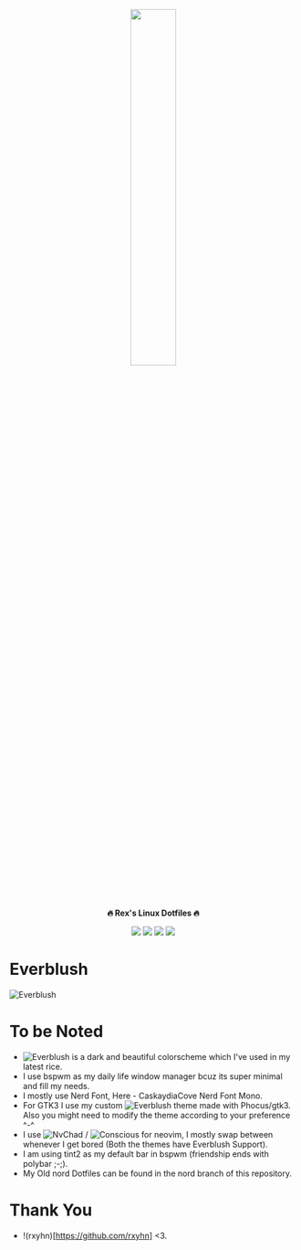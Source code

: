 <p align="center">
  <img width="40%" src="https://raw.githubusercontent.com/Mangeshrex/dotfiles/main/etc/pepe.png">
</p>

<p align="center">
  <b>🔥 Rex's Linux Dotfiles 🔥</b>
</p> 

<p align="center"> 
<img src="https://img.shields.io/github/stars/Mangeshrex/dotfiles?color=e5c76b&labelColor=22292b&style=for-the-badge"> <img src="https://img.shields.io/github/issues/Mangeshrex/dotfiles?color=67b0e8&labelColor=22292b&style=for-the-badge">
<img src="https://img.shields.io/static/v1?label=license&message=MIT&color=8ccf7e&labelColor=22292b&style=for-the-badge">
<img src="https://img.shields.io/github/forks/Mangeshrex/dotfiles?color=e74c4c&labelColor=1b2224&style=for-the-badge">

</p> 
 
# Everblush 
![Everblush](https://raw.githubusercontent.com/Mangeshrex/dotfiles/main/etc/everblush-rice.png)

# To be Noted 
- ![Everblush](https://github.com/mangeshrex/everblush.vim) is a dark and beautiful colorscheme which I've used in my latest rice. 
- I use bspwm as my daily life window manager bcuz its super minimal and fill my needs. 
- I mostly use Nerd Font, Here - CaskaydiaCove Nerd Font Mono.
- For GTK3 I use my custom ![Everblush theme](https://github.com/mangeshrex/everblush-gtk) made with Phocus/gtk3. Also you might need to modify the theme according to your preference ^-^ 
- I use ![NvChad](https://github.com/NvChad/NvChad) / ![Conscious](https://github.com/Manas140/Conscious) for neovim, I mostly swap between whenever I get bored (Both the themes have Everblush Support).
- I am using tint2 as my default bar in bspwm (friendship ends with polybar ;-;). 
- My Old nord Dotfiles can be found in the nord branch of this repository.

# Thank You 
- !(rxyhn)[https://github.com/rxyhn] <3.
